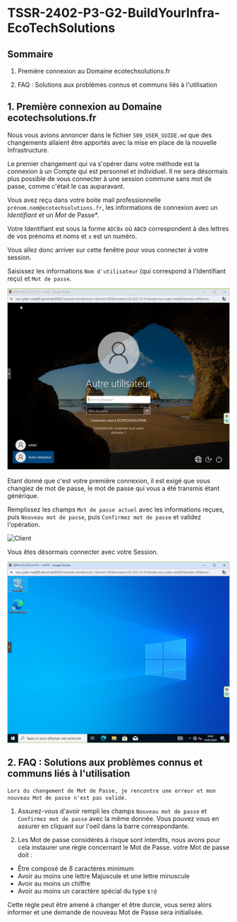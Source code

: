 # **TSSR-2402-P3-G2-BuildYourInfra-EcoTechSolutions**

## **Sommaire**

1) Première connexion au Domaine ecotechsolutions.fr

2) FAQ : Solutions aux problèmes connus et communs liés à l'utilisation

## **1. Première connexion au Domaine ecotechsolutions.fr**

Nous vous avions annoncer dans le fichier `S09_USER_GUIDE.md` que des changements allaient être apportés avec la mise en place de la nouvelle Infrastructure.

Le premier changement qui va s'opérer dans votre méthode est la connexion à un Compte qui est personnel et individuel. Il ne sera désormais plus possible de vous connecter à une session commune sans mot de passe, comme c'était le cas auparavant.

Vous avez reçu dans votre boite mail professionnelle `prénom.nom@ecotechsolutions.fr`, les informations de connexion avec un *Identifiant* et un *Mot* de Passe*.

Votre Identifiant est sous la forme `ADCBx` où `ABCD` correspondent à des lettres de vos prénoms et noms et `x` est un numéro.

Vous allez donc arriver sur cette fenêtre pour vous connecter à votre session.

Saisissez les informations `Nom d'utilisateur` (qui correspond à l'Identifiant reçu) et `Mot de passe`.

![Client](./ressource/S10/images/client/Client_AD_Connect_01.PNG)

Etant donné que c'est votre première connexion, il est exigé que vous changiez de mot de passe, le mot de passe qui vous a été transmis étant générique.

Remplissez les champs `Mot de passe actuel` avec les informations reçues, puis `Nouveau mot de passe`, puis `Confirmez mot de passe` et validez l'opération.

![Client]()

Vous êtes désormais connecter avec votre Session.

![Client](./ressource/S10/images/client/Client_AD_Connect_03.PNG)

## **2. FAQ : Solutions aux problèmes connus et communs liés à l'utilisation**

```
Lors du changement de Mot de Passe, je rencontre une erreur et mon nouveau Mot de passe n'est pas validé.
```

1. Assurez-vous d'avoir rempli les champs `Nouveau mot de passe` et `Confirmez mot de passe` avec la même donnée. Vous pouvez vous en assurer en cliquant sur l'oeil dans la barre correspondante.

2. Les Mot de passe considérés à risque sont interdits, nous avons pour cela instaurer une règle concernant le Mot de Passe. votre Mot de passe doit :
* Être composé de 8 caractères minimum
* Avoir au moins une lettre Majuscule et une lettre minuscule
* Avoir au moins un chiffre
* Avoir au moins un caractère spécial du type `$!@`

Cette règle peut être amené à changer et être durcie, vous serez alors informer et une demande de nouveau Mot de Passe sera initialisée.